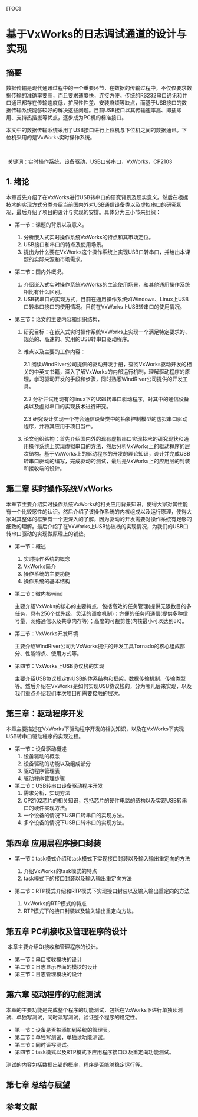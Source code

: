 [TOC]

# 基于VxWorks的日志调试通道的设计与实现









##  摘要

​	数据传输是现代通讯过程中的一个重要环节，在数据的传输过程中，不仅仅要求数据传输的准确率要高，而且要求速度快，连接方便。传统的RS232串口通讯和并口通讯都存在传输速度低，扩展性性差、安装麻烦等缺点，而基于USB接口的数据传输系统能够较好的解决这些问题。目前USB接口以其传输速率高、即插即用、支持热插拔等优点，逐步成为PC机的标准接口。

​	本文中的数据传输系统采用了USB接口进行上位机与下位机之间的数据通讯。下位机采用的是VxWorks实时操作系统。

​	





​	关键词：实时操作系统，设备驱动，USB口转串口，VxWorks，CP2103





## 1. 绪论

​	本章首先介绍了在VxWorks进行USB转串口的研究背景及现实意义。然后在根据技术的实现方式分类介绍当前国内外对USB通信设备类以及虚拟串口的研究状况，最后介绍了项目的设计与实现的安排。具体分为三小节来组织：

- 第一节：课题的背景以及意义。

  1. 分析嵌入式实时操作系统VxWorks的特点和其市场定位。
  2. USB接口和串口的特点及使用场景。
  3. 提出为什么要在VxWorks这个操作系统上实现USB口转串口，并给出本课题的实际来源和市场需求。

- 第二节：国内外概况。

  1. 介绍嵌入式实时操作系统VxWorks的主流使用场景，和其他通用操作系统相比有什么区别。
  2. USB转串口的实现方式，目前在通用操作系统如Windows、Linux上USB口转串口接口的使用情况。目前在VxWorks上USB转串口的使用情况。

- 第三节：论文的主要内容和组织结构，

  1. 研究目标：在嵌入式实时操作系统VxWorks上实现一个满足特定要求的、规范的、高速的、实用的USB转串口驱动程序。

  2. 难点以及主要的工作内容：

     2.1 阅读WindRiver公司提供的驱动开发手册，查阅VxWorks驱动开发的相关的中英文书籍，深入了解VxWorks的内部运行机制，理解驱动程序的原理，学习驱动开发的手段和步骤，同时熟悉WindRiver公司提供的开发工具。

     2.2 分析并试用现有的linux下的USB转串口驱动程序，对其中的通信设备类以及虚拟串口的实现技术进行研究。

     2.3 研究设计实现一个符合通信设备类中的抽象控制模型的虚拟串口驱动程序，并将其应用于项目当中。

  3. 论文组织结构：首先介绍国内外的现有虚拟串口实现技术的研究现状和通用操作系统上实现虚拟串口的方法，然后分析VxWorks上的驱动程序的层次结构。基于VxWorks上的驱动程序的开发的理论知识，设计并完成USB转串口驱动的编写，完成驱动的测试，最后是VxWorks上的应用层的封装和接收端的设计。

## 第二章 实时操作系统VxWorks

​	本章节主要介绍实时操作系统VxWorks的相关应用背景知识，使得大家对其性能有一个比较感性的认识。然后介绍了该操作系统的内核组成以及运行原理，使得大家对其整体的框架有一个更深入的了解，因为驱动的开发需要对操作系统有足够的细致的理解。最后介绍了在VxWorks上USB协议栈的实现情况，为我们的USB口转串口驱动的实现做原理上的铺垫。

- 第一节：概述

  1. 实时操作系统的概念
  2. VxWorks简介
  3. 操作系统的主要功能
  4. 操作系统的基本结构

- 第二节：微内核wind

  ​	主要介绍VxWoks的核心的主要特点，包括高效的任务管理(提供无限数目的多任务，具有256个优先级，灵活的调度机制)；方便的任务间通信(提供多种信号量，网络通信以及共享内存等)；高度的可裁剪性(内核最小可以达到8K)。

- 第三节：VxWorks开发环境

  ​	主要介绍WindRiver公司为VxWorks提供的开发工具Tornado的核心组成部分、性能特点、使用方式等。

- 第四节：VxWorks上USB协议栈的实现

  ​	主要介绍USB协议规定的USB的体系结构和框架，数据传输机制、传输类型等。然后介绍在VxWorks是如何实现USB协议栈的，分为哪几层来实现，以及我们重点介绍我们本次项目所需要接触的层次。



## 第三章：驱动程序开发

​	本章主要描述在VxWorks下驱动程序开发的相关知识，以及在VxWorks下实现USB转串口驱动程序的实现过程。

- 第一节：设备驱动概述
  1. 设备驱动的概念
  2. 设备驱动的功能以及组成部分
  3. 驱动程序管理表
  4. 驱动程序管理步骤
- 第二节：USB转串口设备驱动程序开发
  1. 需求分析，实现方法
  2. CP2102芯片的相关知识，包括芯片的硬件电路的结构以及实现USB转串口的硬件实现方法。
  3. 一个设备的情况下USB口转串口的实现方法。
  4. 多个设备的情况下USB口转串口的实现方法。

## 第四章 应用层程序接口封装

- 第一节：task模式介绍和task模式下实现接口封装以及输入输出重定向的方法
  1. 介绍VxWorks的task模式的特点
  2. task模式下的接口封装以及输入输出重定向方法


- 第二节：RTP模式介绍和RTP模式下实现接口封装以及输入输出重定向的方法
  1. VxWorks的RTP模式的特点
  2. RTP模式下的接口封装以及输入输出重定向方法。



## 第五章 PC机接收及管理程序的设计

​	本章主要介绍Qt接收和管理程序的设计。

- 第一节：串口接收模块的设计
- 第二节：日志显示界面的模块的设计
- 第三节：日志管理模块的设计



## 第六章 驱动程序的功能测试

​	本章的主要功能是完成整个程序的功能测试，包括在VxWorks下进行单独读测试、单独写测试，同时读写测试，验证整个程序的稳定性。

- 第一节：设备是否被添加到系统的管理表。
- 第二节：单独写测试，单独读功能测试。
- 第三节：同时读写测试。
- 第四节：task模式以及RTP模式下应用程序接口以及重定向功能测试。

测试的内容包括数据出错的概率，程序是否能够稳定运行等。



## 第七章 总结与展望





## 参考文献